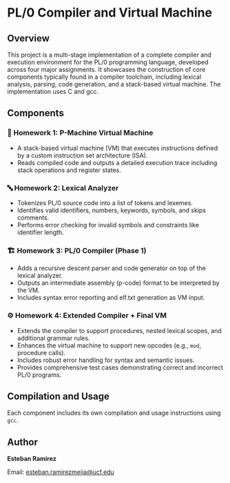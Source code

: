 # PL/0 Compiler and Virtual Machine

## Overview

This project is a multi-stage implementation of a complete compiler and execution environment for the PL/0 programming language, developed across four major assignments. It showcases the construction of core components typically found in a compiler toolchain, including lexical analysis, parsing, code generation, and a stack-based virtual machine. The implementation uses C and gcc.

## Components

### 🧮 Homework 1: P-Machine Virtual Machine

* A stack-based virtual machine (VM) that executes instructions defined by a custom instruction set architecture (ISA).
* Reads compiled code and outputs a detailed execution trace including stack operations and register states.

### 🔤 Homework 2: Lexical Analyzer

* Tokenizes PL/0 source code into a list of tokens and lexemes.
* Identifies valid identifiers, numbers, keywords, symbols, and skips comments.
* Performs error checking for invalid symbols and constraints like identifier length.

### 🏗️ Homework 3: PL/0 Compiler (Phase 1)

* Adds a recursive descent parser and code generator on top of the lexical analyzer.
* Outputs an intermediate assembly (p-code) format to be interpreted by the VM.
* Includes syntax error reporting and elf.txt generation as VM input.

### ⚙️ Homework 4: Extended Compiler + Final VM

* Extends the compiler to support procedures, nested lexical scopes, and additional grammar rules.
* Enhances the virtual machine to support new opcodes (e.g., `mod`, procedure calls).
* Includes robust error handling for syntax and semantic issues.
* Provides comprehensive test cases demonstrating correct and incorrect PL/0 programs.

## Compilation and Usage

Each component includes its own compilation and usage instructions using `gcc`.

## Author

**Esteban Ramirez**

Email: [esteban.ramirezmejia@ucf.edu](mailto:esteban.ramirezmejia@ucf.edu)
